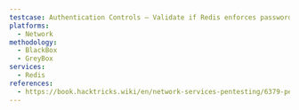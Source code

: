 ```yaml
---
testcase: Authentication Controls – Validate if Redis enforces password authentication (AUTH <password>) or user+password, and check for weak/no authentication settings
platforms: 
  - Network
methodology: 
  - BlackBox
  - GreyBox
services:
  - Redis
references:
  - https://book.hacktricks.wiki/en/network-services-pentesting/6379-pentesting-redis.html
---
```

